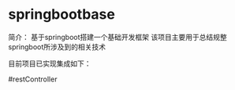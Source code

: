 # springbootbase

简介：
基于springboot搭建一个基础开发框架
该项目主要用于总结规整springboot所涉及到的相关技术



目前项目已实现集成如下：


#restController



